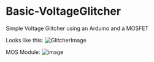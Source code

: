 # Basic-VoltageGlitcher
Simple Voltage Glitcher using an Arduino and a MOSFET

Looks like this:
![GlitcherImage](https://github.com/user-attachments/assets/21e1384d-83f8-4a6c-805a-8465f8822245)

MOS Module:
![image](https://github.com/user-attachments/assets/ddcdc64d-b6ab-406c-9bbc-b84e2298f73d)
